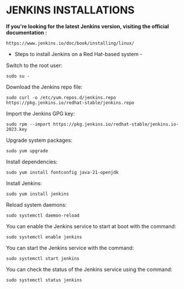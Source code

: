 # JENKINS INSTALLATIONS

**If you're looking for the latest Jenkins version, visiting the official documentation :**
```
https://www.jenkins.io/doc/book/installing/linux/
```

* Steps to install Jenkins on a Red Hat-based system -

Switch to the root user:
```
sudo su -
```

Download the Jenkins repo file:
```
sudo curl -o /etc/yum.repos.d/jenkins.repo https://pkg.jenkins.io/redhat-stable/jenkins.repo
```

Import the Jenkins GPG key:
```
sudo rpm --import https://pkg.jenkins.io/redhat-stable/jenkins.io-2023.key
```

Upgrade system packages:
```
sudo yum upgrade
```

Install dependencies:
```
sudo yum install fontconfig java-21-openjdk
```

Install Jenkins:
```
sudo yum install jenkins
```

Reload system daemons:
```
sudo systemctl daemon-reload
```

You can enable the Jenkins service to start at boot with the command:
```
sudo systemctl enable jenkins
```

You can start the Jenkins service with the command:
```
sudo systemctl start jenkins
```

You can check the status of the Jenkins service using the command:
```
sudo systemctl status jenkins
```